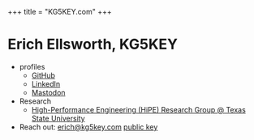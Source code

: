 +++
title = "KG5KEY.com"
+++

# Erich Ellsworth, KG5KEY

- profiles
  - [GitHub](https://github.com/Ellsworth)
  - [LinkedIn](https://www.linkedin.com/in/erich-ellsworth-a78a39227/)
  - [Mastodon](https://mastodon.radio/@KG5KEY)
- Research
  - [High-Performance Engineering (HiPE) Research Group @ Texas State University](https://hipe.wp.txstate.edu/)
- Reach out: erich@kg5key.com [public key](kg5key.asc)